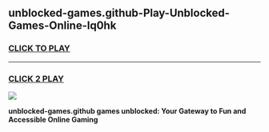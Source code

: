 
## unblocked-games.github-Play-Unblocked-Games-Online-lq0hk
<h3>
<a href="https://premium76.site?title=unblocked-games.github&ref=24A">CLICK TO PLAY</a></h3>
<hr>

<h3>
<a href="https://premium76.site?title=unblocked-games.github&ref=24A">CLICK 2 PLAY</a>
  
</h3>

<a href="https://premium76.site?title=unblocked-games.github&ref=24A"><img src="https://clearcache.store/games.png"></a>


**unblocked-games.github games unblocked: Your Gateway to Fun and Accessible Online Gaming**
